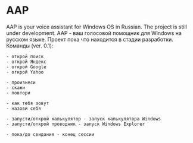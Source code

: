# AAP
AAP is your voice assistant for Windows OS in Russian. The project is still under development.
AAP - ваш голосовой помощник для Windows на русском языке. Проект пока что находится в стадии разработки. 
Команды (ver. 0.1):

	- открой поиск
	- открой Яндекс
	- открой Google
	- открой Yahoo
	
	- произнеси
	- скажи
	- повтори

  	- как тебя зовут
	- назови себя

  	- запусти/открой калькулятор - запуск калькулятора Windows
	- запусти/открой проводник - запуск Windows Explorer

  	- пока/до свидания - конец сессии
